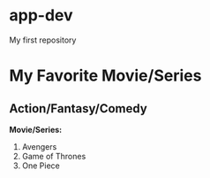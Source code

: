 # app-dev
My first repository
# My Favorite Movie/Series
## Action/Fantasy/Comedy
**Movie/Series:**
1. Avengers
2. Game of Thrones
3. One Piece
